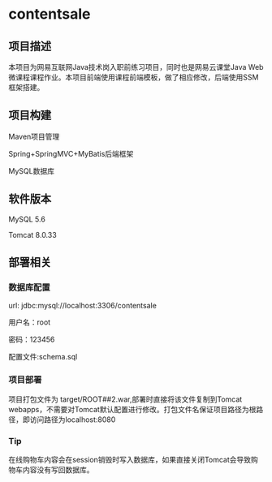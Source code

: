 # contentsale
## 项目描述
本项目为网易互联网Java技术岗入职前练习项目，同时也是网易云课堂Java Web微课程课程作业。本项目前端使用课程前端模板，做了相应修改，后端使用SSM框架搭建。

## 项目构建
Maven项目管理

Spring+SpringMVC+MyBatis后端框架

MySQL数据库

## 软件版本
MySQL 5.6

Tomcat 8.0.33

## 部署相关
### 数据库配置
url: jdbc:mysql://localhost:3306/contentsale

用户名：root

密码：123456

配置文件:schema.sql
### 项目部署
项目打包文件为 target/ROOT##2.war,部署时直接将该文件复制到Tomcat webapps，不需要对Tomcat默认配置进行修改。打包文件名保证项目路径为根路径，即访问路径为localhost:8080
### Tip
在线购物车内容会在session销毁时写入数据库，如果直接关闭Tomcat会导致购物车内容没有写回数据库。
